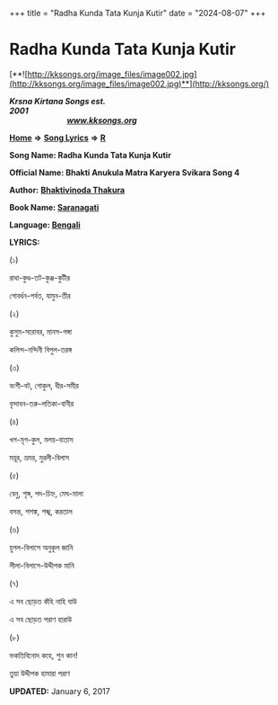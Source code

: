 +++
title = "Radha Kunda Tata Kunja Kutir"
date = "2024-08-07"
+++

# Radha Kunda Tata Kunja Kutir
[**![http://kksongs.org/image_files/image002.jpg](http://kksongs.org/image_files/image002.jpg)**](http://kksongs.org/)

**_Krsna Kirtana Songs est. 2001_**                                                                                                                                                 **_www.kksongs.org_**

**[Home](http://kksongs.org/)** **⇒** **[Song Lyrics](http://kksongs.org/lyrics.html)** **⇒** **[R](http://kksongs.org/songs/song_r.html)**

**Song Name: Radha Kunda Tata Kunja Kutir**

**Official Name: Bhakti Anukula Matra Karyera Svikara Song 4**

**Author:** [**Bhaktivinoda Thakura**](http://kksongs.org/authors/list/bhaktivinoda.html)

**Book Name: [Saranagati](http://kksongs.org/authors/literature/saranagati.html)**

**Language: [Bengali](http://kksongs.org/language/list/bengali.html)**

**LYRICS:**

(১)

রাধা\-কুণ্ড\-তট\-কুঞ্জ\-কুটীর

গোবর্ধন\-পর্বত, যামুন\-তীর

(২)

কুসুম\-সরোবর, মানস\-গঙ্গা

কলিন্দ\-নন্দিনী বিপুল\-তরঙ্গ

(৩)

বংশী\-বট, গোকুল, ধীর\-সমীর

বৃন্দাবন\-তরু\-লতিকা\-বানীর

(৪)

খগ\-মৃগ\-কুল, মলয়\-বাতাস

ময়ূর, ভ্রমর, মুরলী\-বিলাস

(৫)

বেনু, শৃঙ্গ, পদ\-চিহ্ন, মেঘ\-মালা

বসন্ত, শশঙ্ক, শঙ্খ, করতাল

(৬)

য়ুগল\-বিলাসে অনুকূল জানি

লীলা\-বিলাসে\-উদ্দীপক মানি

(৭)

এ সব ছোড়ত কঁহি নাহি যাউ

এ সব ছোড়ত পরাণ হারাউ

(৮)

ভকতিবিনোদ কহে, শুন কান!

তুয়া উদ্দীপক হামারা পরাণ

**UPDATED:** January 6, 2017